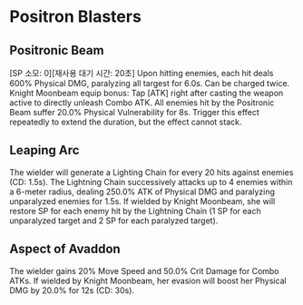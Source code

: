 # Positron Blasters

## Positronic Beam

[SP 소모: 0][재사용 대기 시간: 20초] Upon hitting enemies, each hit deals 600% Physical DMG, paralyzing all targest for 6.0s. Can be charged twice. Knight Moonbeam equip bonus: Tap [ATK] right after casting the weapon active to directly unleash Combo ATK. All enemies hit by the Positronic Beam suffer 20.0% Physical Vulnerability for 8s. Trigger this effect repeatedly to extend the duration, but the effect cannot stack.

## Leaping Arc

The wielder will generate a Lighting Chain for every 20 hits against enemies (CD: 1.5s). The Lightning Chain successively attacks up to 4 enemies within a 6-meter radius, dealing 250.0% ATK of Physical DMG and paralyzing unparalyzed enemies for 1.5s. If wielded by Knight Moonbeam, she will restore SP for each enemy hit by the Lightning Chain (1 SP for each unparalyzed target and 2 SP for each paralyzed target).

## Aspect of Avaddon

The wielder gains 20% Move Speed and 50.0% Crit Damage for Combo ATKs. If wielded by Knight Moonbeam, her evasion will boost her Physical DMG by 20.0% for 12s (CD: 30s).
